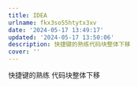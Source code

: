 ```yaml
---
title: IDEA
urlname: fkx3so55htytx3xv
date: '2024-05-17 13:49:17'
updated: '2024-05-17 13:50:06'
description: 快捷键的熟练代码块整体下移
cover: ''
---
```

快捷键的熟练
代码块整体下移

